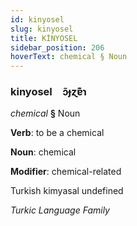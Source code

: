 ```yaml
---
id: kinyosel
slug: kinyosel
title: KİNYOSEL
sidebar_position: 206
hoverText: chemical § Noun
---
```


### kinyosel&emsp;<span kind="abugida">ɔ̃ɟɀɐ͊ɿ</span>

*chemical* **§** Noun

**Verb**: to be a chemical

**Noun**: chemical

**Modifier**: chemical-related

Turkish kimyasal undefined

*Turkic Language Family*